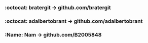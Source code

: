 ### :octocat: bratergit -> github.com/bratergit

### :octocat: adalbertobrant -> github.com/adalbertobrant

### :Name: Nam -> github.com/B2005848
